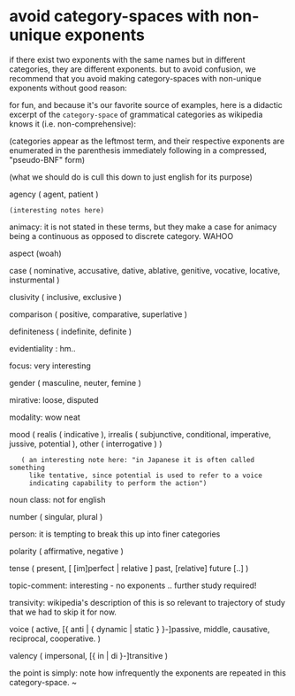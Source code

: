 # avoid category-spaces with non-unique exponents

if there exist two exponents with the same names but in different categories,
they are different exponents. but to avoid confusion, we recommend that you
avoid making category-spaces with non-unique exponents without good reason:

for fun, and because it's our favorite source of examples, here is a
didactic excerpt of the `category-space` of grammatical
categories as wikipedia knows it (i.e. non-comprehensive):

(categories appear as the leftmost term, and their respective exponents
are enumerated in the parenthesis immediately following in a compressed,
"pseudo-BNF" form)

(what we should do is cull this down to just english for its purpose)

  agency ( agent, patient )

    (interesting notes here)

  animacy: it is not stated in these terms, but they make a case for
    animacy being a continuous as opposed to discrete category. WAHOO

  aspect (woah)

  case ( nominative, accusative, dative, ablative, genitive, vocative,
         locative, insturmental )

  clusivity ( inclusive, exclusive )

  comparison ( positive, comparative, superlative )

  definiteness ( indefinite, definite )

  evidentiality : hm..

  focus: very interesting

  gender ( masculine, neuter, femine )

  mirative: loose, disputed

  modality: wow neat

  mood ( realis ( indicative ),
         irrealis ( subjunctive, conditional, imperative, jussive, potential ),
         other ( interrogative ) )

       ( an interesting note here: "in Japanese it is often called something
         like tentative, since potential is used to refer to a voice
         indicating capability to perform the action")

  noun class: not for english

  number ( singular, plural )

  person: it is tempting to break this up into finer categories

  polarity ( affirmative, negative )

  tense ( present, [ [im]perfect | relative ] past, [relative] future  [..] )


  topic-comment: interesting - no exponents .. further study required!

  transivity: wikipedia's description of this is so relevant to trajectory
    of study that we had to skip it for now.


  voice ( active,
          [{ anti | { dynamic | static } }-]passive,
          middle, causative, reciprocal, cooperative. )

  valency ( impersonal, [{ in | di }-]transitive )

the point is simply: note how infrequently the exponents are repeated
in this category-space.
~
